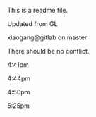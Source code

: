 This is a readme file.

Updated from GL

xiaogang@gitlab on master

There should be no conflict.

4:41pm

4:44pm

4:50pm

5:25pm
